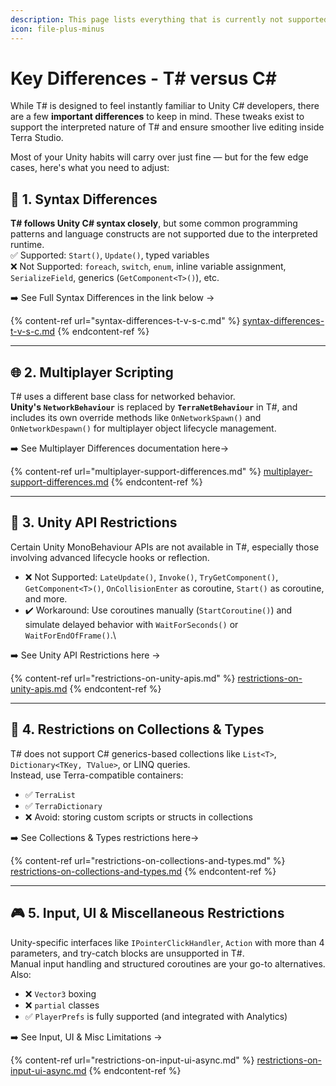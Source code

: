 ```yaml
---
description: This page lists everything that is currently not supported in T#
icon: file-plus-minus
---
```


# Key Differences - T# versus C\#

While T# is designed to feel instantly familiar to Unity C# developers, there are a few **important differences** to keep in mind. These tweaks exist to support the interpreted nature of T# and ensure smoother live editing inside Terra Studio.

Most of your Unity habits will carry over just fine — but for the few edge cases, here's what you need to adjust:

## 🧾 1. Syntax Differences

**T# follows Unity C# syntax closely**, but some common programming patterns and language constructs are not supported due to the interpreted runtime.\
✅ Supported: `Start()`, `Update()`, typed variables\
❌ Not Supported: `foreach`, `switch`, `enum`, inline variable assignment, `SerializeField`, generics (`GetComponent<T>()`), etc.

➡️ See Full Syntax Differences in the link below →

{% content-ref url="syntax-differences-t-v-s-c.md" %}
[syntax-differences-t-v-s-c.md](syntax-differences-t-v-s-c.md)
{% endcontent-ref %}

***

## 🌐 2. Multiplayer Scripting

T# uses a different base class for networked behavior.\
**Unity's `NetworkBehaviour`** is replaced by **`TerraNetBehaviour`** in T#, and includes its own override methods like `OnNetworkSpawn()` and `OnNetworkDespawn()` for multiplayer object lifecycle management.

➡️ See Multiplayer Differences documentation here→

{% content-ref url="multiplayer-support-differences.md" %}
[multiplayer-support-differences.md](multiplayer-support-differences.md)
{% endcontent-ref %}



***

## 🔌 3. Unity API Restrictions

Certain Unity MonoBehaviour APIs are not available in T#, especially those involving advanced lifecycle hooks or reflection.

* ❌ Not Supported: `LateUpdate()`, `Invoke()`, `TryGetComponent()`, `GetComponent<T>()`, `OnCollisionEnter` as coroutine, `Start()` as coroutine, and more.
* ✔️ Workaround: Use coroutines manually (`StartCoroutine()`) and simulate delayed behavior with `WaitForSeconds()` or `WaitForEndOfFrame()`.\


➡️ See Unity API Restrictions  here →

{% content-ref url="restrictions-on-unity-apis.md" %}
[restrictions-on-unity-apis.md](restrictions-on-unity-apis.md)
{% endcontent-ref %}



***

## 🧱 4. Restrictions on Collections & Types

T# does not support C# generics-based collections like `List<T>`, `Dictionary<TKey, TValue>`, or LINQ queries.\
Instead, use Terra-compatible containers:

* ✅ `TerraList`
* ✅ `TerraDictionary`
* ❌ Avoid: storing custom scripts or structs in collections

➡️ See Collections & Types restrictions here→

{% content-ref url="restrictions-on-collections-and-types.md" %}
[restrictions-on-collections-and-types.md](restrictions-on-collections-and-types.md)
{% endcontent-ref %}



***

## 🎮 5. Input, UI & Miscellaneous Restrictions

Unity-specific interfaces like `IPointerClickHandler`, `Action` with more than 4 parameters, and try-catch blocks are unsupported in T#.\
Manual input handling and structured coroutines are your go-to alternatives. Also:

* ❌ `Vector3` boxing
* ❌ `partial` classes
* ✅ `PlayerPrefs` is fully supported (and integrated with Analytics)

➡️ See Input, UI & Misc Limitations →

{% content-ref url="restrictions-on-input-ui-async.md" %}
[restrictions-on-input-ui-async.md](restrictions-on-input-ui-async.md)
{% endcontent-ref %}

